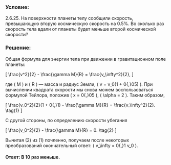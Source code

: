 ###  Условие: 

$2.6.25.$ На поверхности планеты телу сообщили скорость, превышающую вторую космическую скорость на $0.5\%.$ Во сколько раз скорость тела вдали от планеты будет меньше второй космической скорости? 

###  Решение: 

Общая формула для энергии тела при движении в гравитационном поле планеты:



\[
\frac{v^2}{2} - \frac{\gamma M}{R} = \frac{v_\infty^2}{2},
\]

где \( M \) и \( R \) — масса и радиус Земли, \( v = v_0(1 + 0{,}05) \). При вычислении квадрата скорости мы снова можем воспользоваться формулой Тейлора, положив \( x = 0{,}05 \), \( \alpha = 2 \). 
Таким образом,

\[
\frac{v_0^2}{2}(1 + 0{,}1) - \frac{\gamma M}{R} = \frac{v_\infty^2}{2}. \tag{1}
\]

С другой стороны, по определению скорости убегания

\[
\frac{v_0^2}{2} - \frac{\gamma M}{R} = 0. \tag{2}
\]

Вычитая $(2)$ из $(1)$ почленно, получаем после некоторых преобразований окончательный ответ: \( v_\infty = 0{,}1 v_0 \).

####  Ответ: В $10$ раз меньше. 

